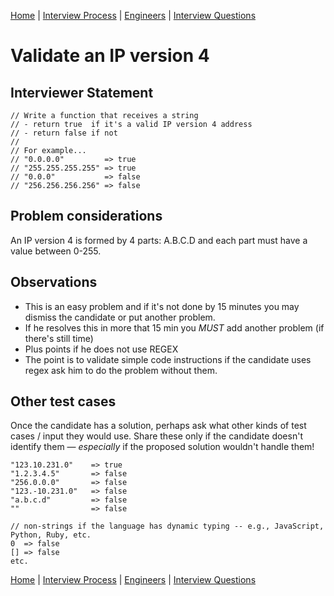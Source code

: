 [Home](../../../README.md) |
[Interview Process](../../README.md) |
[Engineers](../README.md) |
[Interview Questions](README.md)

# Validate an IP version 4

## Interviewer Statement
```
// Write a function that receives a string
// - return true  if it's a valid IP version 4 address
// - return false if not
//
// For example...
// "0.0.0.0"         => true
// "255.255.255.255" => true
// "0.0.0"           => false
// "256.256.256.256" => false

```

## Problem considerations
An IP version 4 is formed by 4 parts: A.B.C.D and each part must have a value between 0-255.

## Observations
- This is an easy problem and if it's not done by 15 minutes you may dismiss the candidate or put another problem.
- If he resolves this in more that 15 min you *MUST* add another problem (if there's still time)
- Plus points if he does not use REGEX
- The point is to validate simple code instructions if the candidate uses regex ask him to do the problem without them.

## Other test cases
Once the candidate has a solution, perhaps ask what other kinds of test cases / input
they would use. Share these only if the candidate doesn't identify them &mdash; _especially_ if the proposed solution wouldn't handle them!

```
"123.10.231.0"    => true
"1.2.3.4.5"       => false
"256.0.0.0"       => false
"123.-10.231.0"   => false
"a.b.c.d"         => false
""                => false

// non-strings if the language has dynamic typing -- e.g., JavaScript, Python, Ruby, etc.
0  => false
[] => false
etc.
```

[Home](../../../README.md) |
[Interview Process](../../README.md) |
[Engineers](../README.md) |
[Interview Questions](README.md)
